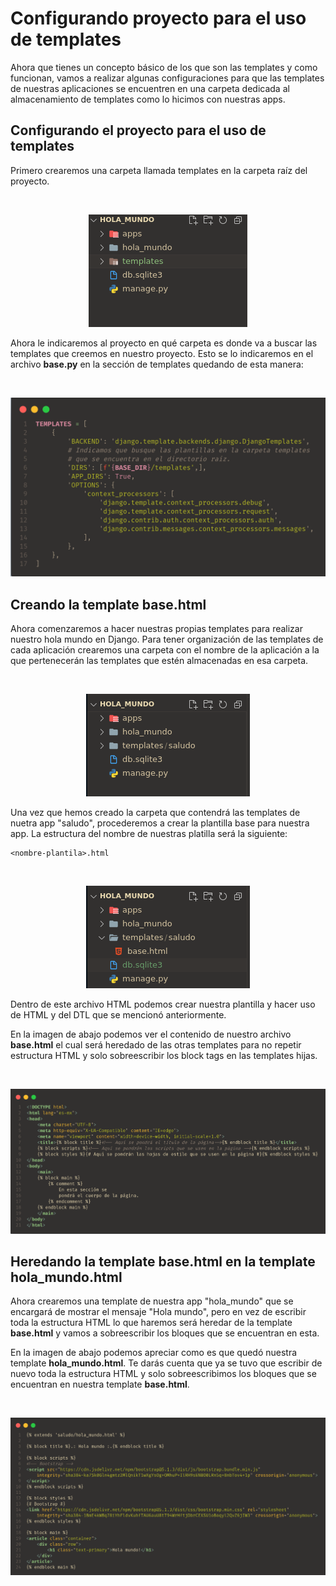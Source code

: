 # Configurando proyecto para el uso de templates
Ahora que tienes un concepto básico de los que son las templates y como funcionan, vamos a realizar algunas configuraciones para que las templates de nuestras aplicaciones se encuentren en una carpeta dedicada al almacenamiento de templates como lo hicimos con nuestras apps.

## Configurando el proyecto para el uso de templates
Primero crearemos una carpeta llamada templates en la carpeta raíz del proyecto.

<br>
<p align="center">
  <a href="" rel="noopener">
 <img  src="./assets/templates_folder.png" alt="templates folder"></a>
</p>

Ahora le indicaremos al proyecto en qué carpeta es donde va a buscar las templates que creemos en nuestro proyecto. Esto se lo indicaremos en el archivo __base.py__ en la sección de templates quedando de esta manera:

<br>
<p align="center">
  <a href="" rel="noopener">
 <img  src="./assets/templates_settins.png" alt="templates settins"></a>
</p>

## Creando la template __base.html__
Ahora comenzaremos a hacer nuestras propias templates para realizar nuestro hola mundo en Django. Para tener organización de las templates de cada aplicación crearemos una carpeta con el nombre de la aplicación a la que pertenecerán las templates que estén almacenadas en esa carpeta.

<br>
<p align="center">
  <a href="" rel="noopener">
 <img  src="./assets/templates_hola.png" alt="templates hola"></a>
</p>

Una vez que hemos creado la carpeta que contendrá las templates de nuetra app "saludo", procederemos a crear la plantilla base para nuestra app. La estructura del nombre de nuestras platilla será la siguiente:
```
<nombre-plantila>.html
```
<br>
<p align="center">
  <a href="" rel="noopener">
 <img  src="./assets/base_template.png" alt="base template"></a>
</p>

Dentro de este archivo HTML podemos crear nuestra plantilla y hacer uso de HTML y del DTL que se mencionó anteriormente.

En la imagen de abajo podemos ver el contenido de nuestro archivo __base.html__ el cual será heredado de las otras templates para no repetir estructura HTML y solo sobreescribir los block tags en las templates hijas.

<br>
<p align="center">
  <a href="" rel="noopener">
 <img  src="./assets/template_base.png" alt="template base"></a>
</p>

## Heredando la template __base.html__ en la template __hola_mundo.html__
Ahora crearemos una template de nuestra app "hola_mundo" que se encargará de mostrar el mensaje "Hola mundo", pero en vez de escribir toda la estructura HTML lo que haremos será heredar de la template __base.html__ y vamos a sobreescribir los bloques que se encuentran en esta.

En la imagen de abajo podemos apreciar como es que quedó nuestra template __hola_mundo.html__. Te darás cuenta que ya se tuvo que escribir de nuevo toda la estructura HTML y solo sobreescribimos los bloques que se encuentran en nuestra template __base.html__.

<br>
<p align="center">
  <a href="" rel="noopener">
 <img  src="./assets/template_hola.png" alt="template hola"></a>
</p>